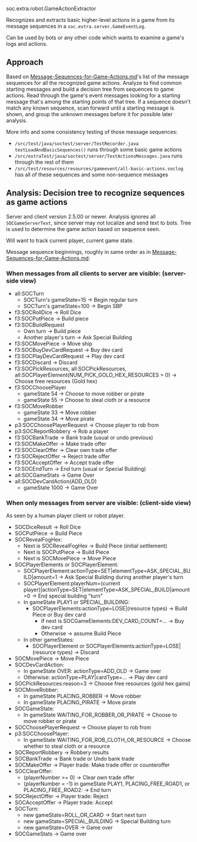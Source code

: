 soc.extra.robot.GameActionExtractor

Recognizes and extracts basic higher-level actions in a game from its message sequences
in a `soc.extra.server.GameEventLog`.

Can be used by bots or any other code which wants to examine a game's logs and actions.

## Approach

Based on [Message-Sequences-for-Game-Actions.md](../Message-Sequences-for-Game-Actions.md)'s
list of the message sequences for all the recognized game actions.
Analyze to find common starting messages and build a decision tree from sequences to game actions.
Read through the game's event messages looking for a starting message that's among the starting points of that tree.
If a sequence doesn't match any known sequence, scan forward until a starting message is shown,
and group the unknown messages before it for possible later analysis.

More info and some consistency testing of those message sequences:
- `/src/test/java/soctest/server/TestRecorder.java` `testLoadAndBasicSequences()` runs through some basic game actions
- `/src/extraTest/java/soctest/server/TestActionsMessages.java` runs through the rest of them
- `/src/test/resources/resources/gameevent/all-basic-actions.soclog` has all of these sequences and some non-sequence messages

## Analysis: Decision tree to recognize sequences as game actions

Server and client version 2.5.00 or newer.
Analysis ignores all `SOCGameServerText`, since server may not localize and send text to bots.
Tree is used to determine the game action based on sequence seen.

Will want to track current player, current game state.

Message sequence beginnings, roughly in same order as in [Message-Sequences-for-Game-Actions.md](../Message-Sequences-for-Game-Actions.md):

### When messages from all clients to server are visible: (server-side view)

- all:SOCTurn
    - SOCTurn's gameState=15 -> Begin regular turn
    - SOCTurn's gameState=100 -> Begin SBP
- f3:SOCRollDice -> Roll Dice
- f3:SOCPutPiece -> Build piece
- f3:SOCBuildRequest
    - Own turn -> Build piece
    - Another player's turn -> Ask Special Building
- f3:SOCMovePiece -> Move ship
- f3:SOCBuyDevCardRequest -> Buy dev card
- f3:SOCPlayDevCardRequest -> Play dev card
- f3:SOCDiscard -> Discard
- f3:SOCPickResources, all:SOCPickResources, all:SOCPlayerElement(NUM_PICK_GOLD_HEX_RESOURCES = 0) -> Choose free resources (Gold hex)
- f3:SOCChoosePlayer
    - gameState 54 -> Choose to move robber or pirate
    - gameState 55 -> Choose to steal cloth or a resource
- f3:SOCMoveRobber
    - gameState 33 -> Move robber
    - gameState 34 -> Move pirate
- p3:SOCChoosePlayerRequest -> Choose player to rob from
- p3:SOCReportRobbery -> Rob a player
- f3:SOCBankTrade -> Bank trade (usual or undo previous)
- f3:SOCMakeOffer -> Make trade offer
- f3:SOCClearOffer -> Clear own trade offer
- f3:SOCRejectOffer -> Reject trade offer
- f3:SOCAcceptOffer -> Accept trade offer
- f3:SOCEndTurn -> End turn (usual or Special Building)
- all:SOCGameStats -> Game Over
- all:SOCDevCardAction(ADD_OLD)
    - gameState 1000 -> Game Over

### When only messages from server are visible: (client-side view)

As seen by a human player client or robot player.

- SOCDiceResult -> Roll Dice
- SOCPutPiece -> Build Piece
- SOCRevealFogHex:
    - Next is SOCRevealFogHex -> Build Piece (initial settlement)
    - Next is SOCPutPiece -> Build Piece
    - Next is SOCMovePiece -> Move Piece
- SOCPlayerElements or SOCPlayerElement:
    - SOCPlayerElement:actionType=SET|elementType=ASK_SPECIAL_BUILD|amount=1 -> Ask Special Building during another player's turn
    - SOCPlayerElement:playerNum=(current player)|actionType=SET|elementType=ASK_SPECIAL_BUILD|amount=0 -> End special building "turn"
    - In gameState PLAY1 or SPECIAL_BUILDING:
        - SOCPlayerElements:actionType=LOSE|(resource types) -> Build Piece or Buy dev card
            - If next is SOCGameElements:DEV_CARD_COUNT=... -> Buy dev card
            - Otherwise -> assume Build Piece
    - In other gameStates:
        - SOCPlayerElement or SOCPlayerElements:actionType=LOSE|(resource types) -> Discard
- SOCMovePiece -> Move Piece
- SOCDevCardAction:
    - In gameState OVER: actionType=ADD_OLD -> Game over
    - Otherwise: actionType=PLAY|cardType=... -> Play dev card
- SOCPickResources:reason=3 -> Choose free resources (gold hex gains)
- SOCMoveRobber:
    - In gameState PLACING_ROBBER -> Move robber
    - In gameState PLACING_PIRATE -> Move pirate
- SOCGameState:
    - In gameState WAITING_FOR_ROBBER_OR_PIRATE -> Choose to move robber or pirate
- SOCChoosePlayerRequest -> Choose player to rob from
- p3:SOCChoosePlayer:
     - In gameState WAITING_FOR_ROB_CLOTH_OR_RESOURCE -> Choose whether to steal cloth or a resource
- SOCReportRobbery -> Robbery results
- SOCBankTrade -> Bank trade or Undo bank trade
- SOCMakeOffer -> Player trade: Make trade offer or counteroffer
- SOCClearOffer:
    - (playerNumber >= 0) -> Clear own trade offer
    - (playerNumber = -1) in gameState PLAY1, PLACING_FREE_ROAD1, or PLACING_FREE_ROAD2: -> End turn
- SOCRejectOffer -> Player trade: Reject
- SOCAcceptOffer -> Player trade: Accept
- SOCTurn:
    - new gameState=ROLL_OR_CARD -> Start next turn
    - new gameState=SPECIAL_BUILDING -> Special Building turn
    - new gameState=OVER -> Game over
- SOCGameStats -> Game over
